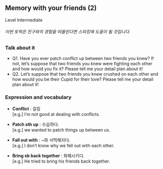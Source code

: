 ## Memory with your friends (2)
Level Intermediate
###### 이번 토픽은 친구와의 경험을 떠올린다면 스피킹에 도움이 될 것입니다.

### Talk about it
- Q1. Have you ever patch conflict up between two friends you knew? If not, let’s suppose that two friends you knew were fighting each other and how would you fix it? Please tell me your detail plan about it!
- Q2. Let’s suppose that two friends you knew crushed on each other and how would you be their Cupid for their love? Please tell me your detail plan about it!
### Expression and vocabulary
- **Conflict** : 갈등  
[e.g.] I’m not good at dealing with conflicts.

- **Patch sth up** : 수습하다.  
[e.g.] we wanted to patch things up between us.

- **Fall out with** : ~와 서먹해지다.  
[e.g.] I don’t know why we fell out with each other.

- **Bring sb back together** : 화해시키다.  
[e.g.] He tried to bring his friends back together.


